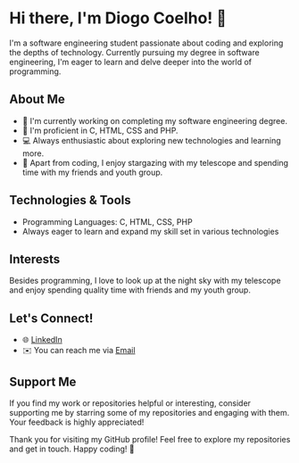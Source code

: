 # Hi there, I'm Diogo Coelho! 👋

I'm a software engineering student passionate about coding and exploring the depths of technology. Currently pursuing my degree in software engineering, I'm eager to learn and delve deeper into the world of programming.

## About Me

- 🔭 I'm currently working on completing my software engineering degree.
- 🌱 I'm proficient in C, HTML, CSS and PHP.
- 💻 Always enthusiastic about exploring new technologies and learning more.
- 🌌 Apart from coding, I enjoy stargazing with my telescope and spending time with my friends and youth group.

## Technologies & Tools

- Programming Languages: C, HTML, CSS, PHP
- Always eager to learn and expand my skill set in various technologies

## Interests

Besides programming, I love to look up at the night sky with my telescope and enjoy spending quality time with friends and my youth group.

## Let's Connect!

- 🌐 [LinkedIn](https://www.linkedin.com/in/diogocoelhoweb/)
- ✉️ You can reach me via [Email](mailto:diogoamcoelho16@gmail.com)

## Support Me

If you find my work or repositories helpful or interesting, consider supporting me by starring some of my repositories and engaging with them. Your feedback is highly appreciated!

Thank you for visiting my GitHub profile! Feel free to explore my repositories and get in touch. Happy coding! 🚀
